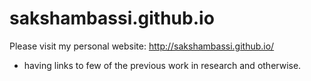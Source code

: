 # sakshambassi.github.io

Please visit my personal website: http://sakshambassi.github.io/

- having links to few of the previous work in research and otherwise.
